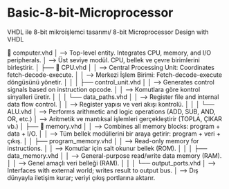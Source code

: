 # Basic-8-bit-Microprocessor
VHDL ile 8-bit mikroişlemci tasarımı/ 8-bit Microprocessor Design with VHDL


📁 computer.vhd
│   --> Top-level entity. Integrates CPU, memory, and I/O peripherals.
│   --> Üst seviye modül. CPU, bellek ve çevre birimlerini birleştirir.
│
├── 📁 CPU.vhd
│   │   --> Central Processing Unit: Coordinates fetch-decode-execute.
│   │   --> Merkezi İşlem Birimi: Fetch-decode-execute döngüsünü yönetir.
│   │
│   ├── control_unit.vhd
│   │   --> Generates control signals based on instruction opcode.
│   │   --> Komutlara göre kontrol sinyalleri üretir.
│   │
│   └── data_paths.vhd
│       │   --> Register file and internal data flow control.
│       │   --> Register yapısı ve veri akışı kontrolü.
│       │
│       └── ALU.vhd
│           --> Performs arithmetic and logic operations (ADD, SUB, AND, OR, etc.)
│           --> Aritmetik ve mantıksal işlemleri gerçekleştirir (TOPLA, ÇIKAR vb.)
│
├── 📁 memory.vhd
│   │   --> Combines all memory blocks: program + data + I/O.
│   │   --> Tüm bellek modüllerini bir araya getirir: program + veri + çıkış.
│
│   ├── program_memory.vhd
│   │   --> Read-only memory for instructions.
│   │   --> Komutlar için salt okunur bellek (ROM).
│   │
│   ├── data_memory.vhd
│   │   --> General-purpose read/write data memory (RAM).
│   │   --> Genel amaçlı veri belleği (RAM).
│   │
│   └── output_ports.vhd
│       --> Interfaces with external world; writes result to output bus.
│       --> Dış dünyayla iletişim kurar; veriyi çıkış portlarına aktarır.
        

     
